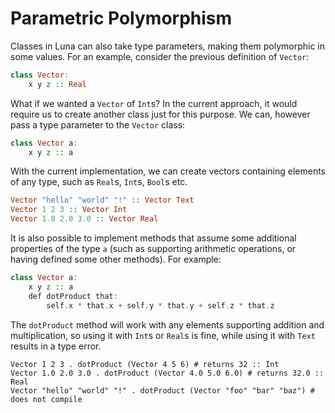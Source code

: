 # Parametric Polymorphism

Classes in Luna can also take type parameters, making them polymorphic in some values. For an example, consider the previous definition of `Vector`:

```haskell
class Vector:
    x y z :: Real
```

What if we wanted a `Vector` of `Int`s? In the current approach, it would require us to create another class just for this purpose. We can, however pass a type parameter to the `Vector` class:

```haskell
class Vector a:
    x y z :: a
```

With the current implementation, we can create vectors containing elements of any type, such as `Real`s, `Int`s, `Bool`s etc.

```haskell
Vector "hello" "world" "!" :: Vector Text
Vector 1 2 3 :: Vector Int
Vector 1.0 2.0 3.0 :: Vector Real
```

It is also possible to implement methods that assume some additional properties of the type `a` (such as supporting arithmetic operations, or having defined some other methods). For example:

```haskell
class Vector a:
    x y z :: a
    def dotProduct that:
        self.x * that.x + self.y * that.y + self.z * that.z
```

The `dotProduct` method will work with any elements supporting addition and multiplication, so using it with `Int`s or `Real`s is fine, while using it with `Text` results in a type error.

```
Vector 1 2 3 . dotProduct (Vector 4 5 6) # returns 32 :: Int
Vector 1.0 2.0 3.0 . dotProduct (Vector 4.0 5.0 6.0) # returns 32.0 :: Real
Vector "hello" "world" "!" . dotProduct (Vector "foo" "bar" "baz") # does not compile
```
